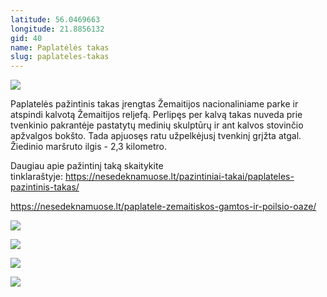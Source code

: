 ```yaml
---
latitude: 56.0469663
longitude: 21.8856132
gid: 40
name: Paplatėlės takas
slug: paplateles-takas
---
```

![](https://doc-10-ag-mymaps.googleusercontent.com/untrusted/hostedimage/ihucu48q9m5s1hftel5u85tfdc/7pb9i0rsthjphagiqsjsoenthg/1641717000000/-WPmm_dsOCr8C_2Ftfdhs7CzXYdOD0wc/*/6AIsG_vb4-0oM2K6AcAPrTfWZO1U0smoDAzylo0iG4CNPd7zXqcW3V6pQNlAhKxOH8OZjunv0h3tjYu0e6z72OHL6xsaf9MVB6wytiYFNv1Gytq9VeNNZrBZ0wetixl7KohVSy2sRUuq5iOPuXF3M862cwZcu6ka5d_4GgZmdnbciLn0CL_vUeqWKbjXp2OEd2Q?session=0&fife)  
  
Paplatelės pažintinis takas įrengtas Žemaitijos nacionaliniame parke ir atspindi kalvotą Žemaitijos reljefą. Perlipęs per kalvą takas nuveda prie tvenkinio pakrantėje pastatytų medinių skulptūrų ir ant kalvos stovinčio apžvalgos bokšto. Tada apjuosęs ratu užpelkėjusį tvenkinį grįžta atgal. Žiedinio maršruto ilgis - 2,3 kilometro.  
  
Daugiau apie pažintinį taką skaitykite tinklaraštyje: https://nesedeknamuose.lt/pazintiniai-takai/paplateles-pazintinis-takas/  
  
https://nesedeknamuose.lt/paplatele-zemaitiskos-gamtos-ir-poilsio-oaze/  
  
![](https://doc-0s-ag-mymaps.googleusercontent.com/untrusted/hostedimage/ihucu48q9m5s1hftel5u85tfdc/3g0i8to9ibo20d8lecqch25ge8/1641717000000/-WPmm_dsOCr8C_2Ftfdhs7CzXYdOD0wc/*/6AIsG_vbx-kz8IoWR0iyc-qnWA0yUr9nEXETkGBEMCIp8F-HOVQHNiGO6EWq2k0kb3d4wqmbdT6N0Ek0mbySct6jThGcxPeaGJzlK3jKyEmQJ0ZFbdmauZy-ewOTEpjpJBIs7BYrH4pMT5I-mKJoAfQIQs6fGkEIWVJIvpJKLfu_dqHZk31c_VmGsoJOCkQ-ZGQ?session=0&fife)  
  
![](https://doc-00-ag-mymaps.googleusercontent.com/untrusted/hostedimage/ihucu48q9m5s1hftel5u85tfdc/vpi5k97u3lvraf07nh5stbtv44/1641717000000/-WPmm_dsOCr8C_2Ftfdhs7CzXYdOD0wc/*/6AIsG_vY1AVZ8_jJY8SY2ieSr_BfCTqhlatPBGH29qSw28p_KYuIvyD8W_8etUp5h6wN_t2vP-TXNv8UO_8wHySl8tjUMkQy3jUn2k4nGzW_Ifn9jpXJHOoBIAr5w0_7kqZNNJ6nmqy4nvN3Qrv1d8-asN-m-EMNJ8nqNrfQYro3eUuVaMwIK3sObJNM9lQMMoA?session=0&fife)  
  
![](https://doc-0s-ag-mymaps.googleusercontent.com/untrusted/hostedimage/ihucu48q9m5s1hftel5u85tfdc/1j8053bn2os1b0d15vbd0l1u2s/1641717000000/-WPmm_dsOCr8C_2Ftfdhs7CzXYdOD0wc/*/6AIsG_vZ7zCOarbOen-qc_hcUFzuNSbL995gG61S1qzq4eHd2dpkyA6VnjlpDPeb6ZAnTcm75BrfMY0M1q1RoRw7osmBX7F2_WoV_DjKcOr7jVI_8fyqDEmxGgIiAflVpUfW_SMujV-yKXz-ze4HEgFWeaYWAKgv12owdZWu8lzHAYUvC4DpiHxeVVWrVlxYviA?session=0&fife)  
  
![](https://doc-04-ag-mymaps.googleusercontent.com/untrusted/hostedimage/ihucu48q9m5s1hftel5u85tfdc/f0pp57kufttjf127q7f0lkurs8/1641717000000/-WPmm_dsOCr8C_2Ftfdhs7CzXYdOD0wc/*/6AIsG_vbNaTLlsxYsvgWrrObsTfUdbbtymLSwFJ5ik8V1fhRSpDr-P3rjSEqKyTo4j-SdVxU7c58NZz6pKfRS8EQgt_GyluXgWpaRtcdk5bAQyRiet1NqXo1YdS0mOfbzoA5C4wtK2Egitlbn2o96vIdC_55TMxmF-oAOtIoWcdvsoXz11fGruHOfkjdHSQ4KEQ?session=0&fife)
